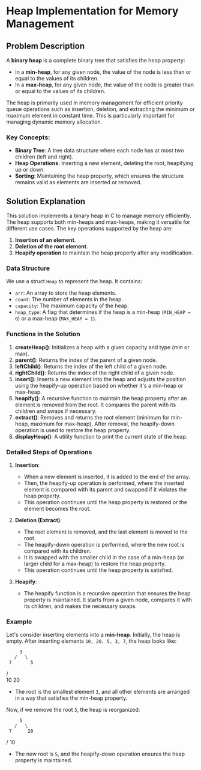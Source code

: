 # Heap Implementation for Memory Management

## Problem Description

A **binary heap** is a complete binary tree that satisfies the heap property:
- In a **min-heap**, for any given node, the value of the node is less than or equal to the values of its children.
- In a **max-heap**, for any given node, the value of the node is greater than or equal to the values of its children.

The heap is primarily used in memory management for efficient priority queue operations such as insertion, deletion, and extracting the minimum or maximum element in constant time. This is particularly important for managing dynamic memory allocation.

### Key Concepts:
- **Binary Tree**: A tree data structure where each node has at most two children (left and right).
- **Heap Operations**: Inserting a new element, deleting the root, heapifying up or down.
- **Sorting**: Maintaining the heap property, which ensures the structure remains valid as elements are inserted or removed.

## Solution Explanation

This solution implements a binary heap in C to manage memory efficiently. The heap supports both min-heaps and max-heaps, making it versatile for different use cases. The key operations supported by the heap are:
1. **Insertion of an element**.
2. **Deletion of the root element**.
3. **Heapify operation** to maintain the heap property after any modification.

### Data Structure

We use a struct `Heap` to represent the heap. It contains:
- `arr`: An array to store the heap elements.
- `count`: The number of elements in the heap.
- `capacity`: The maximum capacity of the heap.
- `heap_type`: A flag that determines if the heap is a min-heap (`MIN_HEAP = 0`) or a max-heap (`MAX_HEAP = 1`).

### Functions in the Solution

1. **createHeap()**: Initializes a heap with a given capacity and type (min or max).
2. **parent()**: Returns the index of the parent of a given node.
3. **leftChild()**: Returns the index of the left child of a given node.
4. **rightChild()**: Returns the index of the right child of a given node.
5. **insert()**: Inserts a new element into the heap and adjusts the position using the heapify-up operation based on whether it's a min-heap or max-heap.
6. **heapify()**: A recursive function to maintain the heap property after an element is removed from the root. It compares the parent with its children and swaps if necessary.
7. **extract()**: Removes and returns the root element (minimum for min-heap, maximum for max-heap). After removal, the heapify-down operation is used to restore the heap property.
8. **displayHeap()**: A utility function to print the current state of the heap.

### Detailed Steps of Operations

1. **Insertion**:
   - When a new element is inserted, it is added to the end of the array.
   - Then, the heapify-up operation is performed, where the inserted element is compared with its parent and swapped if it violates the heap property.
   - This operation continues until the heap property is restored or the element becomes the root.

2. **Deletion (Extract)**:
   - The root element is removed, and the last element is moved to the root.
   - The heapify-down operation is performed, where the new root is compared with its children.
   - It is swapped with the smaller child in the case of a min-heap (or larger child for a max-heap) to restore the heap property.
   - This operation continues until the heap property is satisfied.

3. **Heapify**:
   - The heapify function is a recursive operation that ensures the heap property is maintained. It starts from a given node, compares it with its children, and makes the necessary swaps.

### Example

Let's consider inserting elements into a **min-heap**. Initially, the heap is empty. After inserting elements `10, 20, 5, 3, 7`, the heap looks like:



         3
       /   \
     7       5
   /  \
 10    20
 



- The root is the smallest element `3`, and all other elements are arranged in a way that satisfies the min-heap property.

Now, if we remove the root `3`, the heap is reorganized:

         5
       /   \
     7      20
   /
 10
 

- The new root is `5`, and the heapify-down operation ensures the heap property is maintained.
